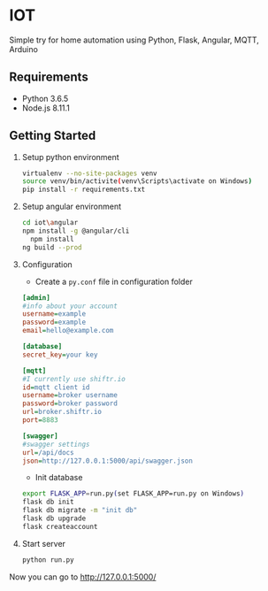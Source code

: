 # IOT
Simple try for home automation using Python, Flask, Angular, MQTT, Arduino

## Requirements
* Python 3.6.5
* Node.js 8.11.1

## Getting Started
1. Setup python environment
    ```bash
    virtualenv --no-site-packages venv
    source venv/bin/activite(venv\Scripts\activate on Windows)
    pip install -r requirements.txt
    ```
2. Setup angular environment
	```bash
    cd iot\angular
    npm install -g @angular/cli
	  npm install
    ng build --prod
	```
3. Configuration

    - Create a ```py.conf``` file in configuration folder
    ```ini
    [admin]
    #info about your account
    username=example
    password=example
    email=hello@example.com

    [database]
    secret_key=your key

    [mqtt]
    #I currently use shiftr.io
    id=mqtt client id
    username=broker username
    password=broker password
    url=broker.shiftr.io
    port=8883

    [swagger]
    #swagger settings
    url=/api/docs
    json=http://127.0.0.1:5000/api/swagger.json
    ```
    - Init database
    ```bash
    export FLASK_APP=run.py(set FLASK_APP=run.py on Windows)
    flask db init
    flask db migrate -m "init db"
    flask db upgrade
    flask createaccount
    ```
4. Start server
    ```bash
    python run.py
    ```
Now you can go to http://127.0.0.1:5000/
